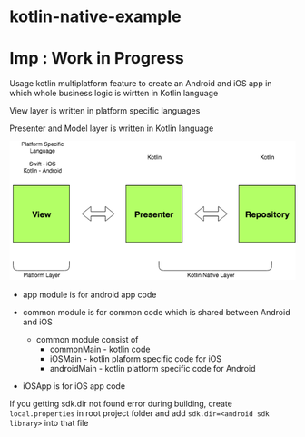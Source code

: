 # kotlin-native-example 
# Imp : Work in Progress

Usage kotlin multiplatform feature to create an Android and iOS app in which whole business logic is wirtten in Kotlin language

View layer is written in platform specific languages

Presenter and Model layer is written in Kotlin language



<img src="https://raw.githubusercontent.com/sangeetsuresh/sangeet.github.io/master/kotlinnative.png">

* app module is for android app code
* common module is for common code which is shared between Android and iOS

   * common module consist of 
        + commonMain  - kotlin code 
        + iOSMain - kotlin plaform specific code for iOS
        + androidMain - kotlin platform specific code for Android
        
* iOSApp is for iOS app code

If you getting sdk.dir not found error during building, create `local.properties` in root project folder and add `sdk.dir=<android sdk library>` into that file
